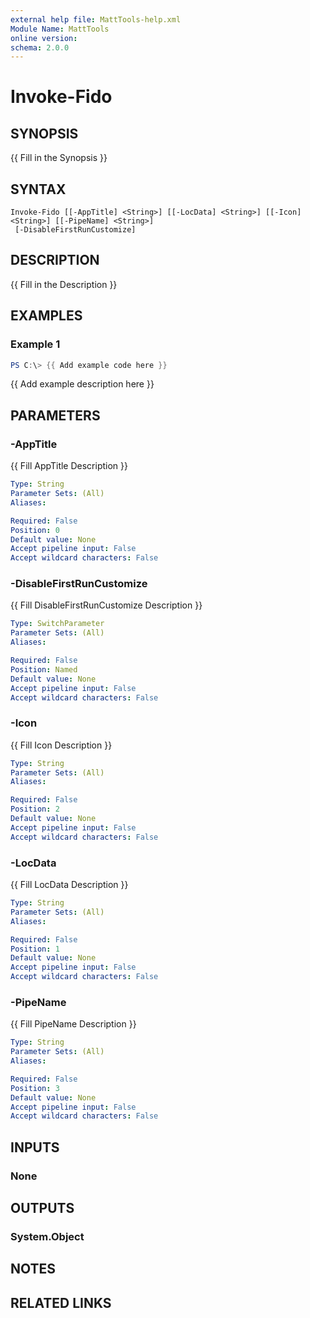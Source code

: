 ```yaml
---
external help file: MattTools-help.xml
Module Name: MattTools
online version:
schema: 2.0.0
---
```


# Invoke-Fido

## SYNOPSIS
{{ Fill in the Synopsis }}

## SYNTAX

```
Invoke-Fido [[-AppTitle] <String>] [[-LocData] <String>] [[-Icon] <String>] [[-PipeName] <String>]
 [-DisableFirstRunCustomize]
```

## DESCRIPTION
{{ Fill in the Description }}

## EXAMPLES

### Example 1
```powershell
PS C:\> {{ Add example code here }}
```

{{ Add example description here }}

## PARAMETERS

### -AppTitle
{{ Fill AppTitle Description }}

```yaml
Type: String
Parameter Sets: (All)
Aliases:

Required: False
Position: 0
Default value: None
Accept pipeline input: False
Accept wildcard characters: False
```

### -DisableFirstRunCustomize
{{ Fill DisableFirstRunCustomize Description }}

```yaml
Type: SwitchParameter
Parameter Sets: (All)
Aliases:

Required: False
Position: Named
Default value: None
Accept pipeline input: False
Accept wildcard characters: False
```

### -Icon
{{ Fill Icon Description }}

```yaml
Type: String
Parameter Sets: (All)
Aliases:

Required: False
Position: 2
Default value: None
Accept pipeline input: False
Accept wildcard characters: False
```

### -LocData
{{ Fill LocData Description }}

```yaml
Type: String
Parameter Sets: (All)
Aliases:

Required: False
Position: 1
Default value: None
Accept pipeline input: False
Accept wildcard characters: False
```

### -PipeName
{{ Fill PipeName Description }}

```yaml
Type: String
Parameter Sets: (All)
Aliases:

Required: False
Position: 3
Default value: None
Accept pipeline input: False
Accept wildcard characters: False
```

## INPUTS

### None

## OUTPUTS

### System.Object
## NOTES

## RELATED LINKS
